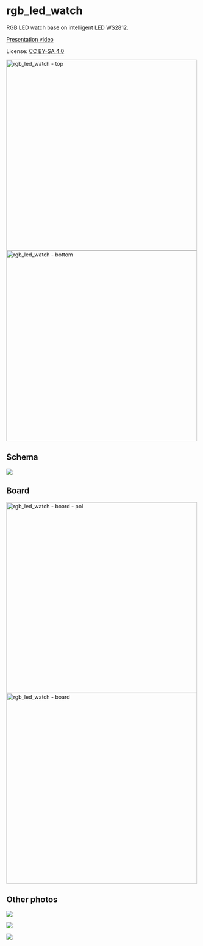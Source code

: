 # rgb_led_watch

RGB LED watch base on intelligent LED WS2812.

[Presentation video](https://youtu.be/sHXETtNtYNM)

License: [CC BY-SA 4.0](https://creativecommons.org/licenses/by-sa/4.0/?)

<img src="docs/rgb_led_watch_dps_top.jpg"	title="rgb_led_watch - top" height="500" /> <img src="docs/rgb_led_watch_dps_btn.jpg" title="rgb_led_watch - bottom" height="500" />
  
## Schema

![](docs/rgb_led_watch_sch.png)

## Board

<img src="docs/rgb_led_watch_brd_pol.png" title="rgb_led_watch - board - pol" height="500" /> <img src="docs/rgb_led_watch_brd.png"	title="rgb_led_watch - board" height="500" /> 

## Other photos

![](docs/rgb_led_watch_work1.jpg)

![](docs/rgb_led_watch_work2.jpg)

![](docs/rgb_led_watch_on_hand.jpg)
